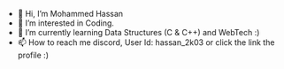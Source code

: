 - 👋 Hi, I’m Mohammed Hassan
- 👀 I’m interested in Coding. 
- 🌱 I’m currently learning Data Structures (C & C++) and WebTech :)
- 📫 How to reach me discord, User Id: hassan_2k03 or click the link the profile :)

<!---
Hassan-2k03/Hassan-2k03 is a ✨ special ✨ repository because its `README.md` (this file) appears on your GitHub profile.
You can click the Preview link to take a look at your changes.
--->
